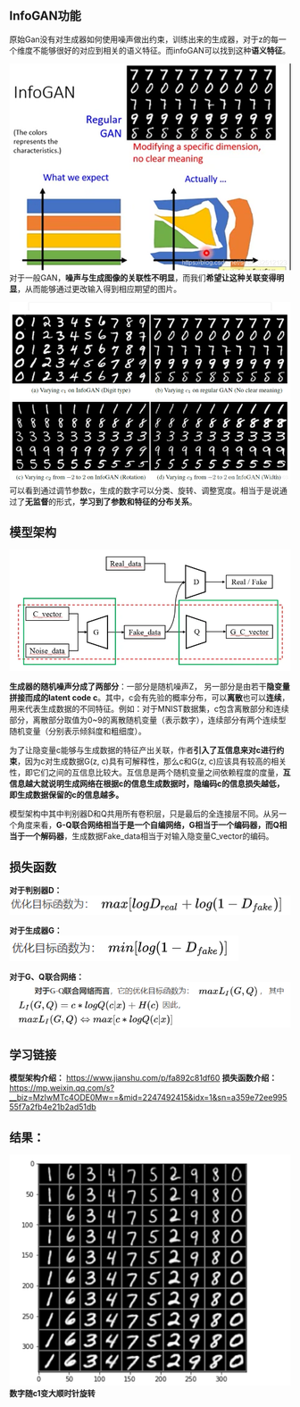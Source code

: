 ## InfoGAN功能
原始Gan没有对生成器如何使用噪声做出约束，训练出来的生成器，对于z的每一个维度不能够很好的对应到相关的语义特征。而infoGAN可以找到这种**语义特征**。

![alt text](20181114092238782.png)
对于一般GAN，**噪声与生成图像的关联性不明显**，而我们**希望让这种关联变得明显**，从而能够通过更改输入得到相应期望的图片。

![alt text](20190709211525345.png)
可以看到通过调节参数c，生成的数字可以分类、旋转、调整宽度。相当于是说通过了**无监督**的形式，**学习到了参数和特征的分布关系**。


## 模型架构
![alt text](image.png)

**生成器的随机噪声分成了两部分**：一部分是随机噪声Z， 另一部分是由若干**隐变量拼接而成的latent code c**。其中，c会有先验的概率分布，可以**离散**也可以**连续**，用来代表生成数据的不同特征。例如：对于MNIST数据集，c包含离散部分和连续部分，离散部分取值为0~9的离散随机变量（表示数字），连续部分有两个连续型随机变量（分别表示倾斜度和粗细度）。

为了让隐变量c能够与生成数据的特征产出关联，作者**引入了互信息来对c进行约束**，因为c对生成数据G(z, c)具有可解释性，那么c和G(z, c)应该具有较高的相关性，即它们之间的互信息比较大。互信息是两个随机变量之间依赖程度的度量，**互信息越大就说明生成网络在根据c的信息生成数据时，隐编码c的信息损失越低，即生成数据保留的c的信息越多。**


模型架构中其中判别器D和Q共用所有卷积层，只是最后的全连接层不同。从另一个角度来看，**G-Q联合网络相当于是一个自编网络，G相当于一个编码器，而Q相当于一个解码器**，生成数据Fake_data相当于对输入隐变量C_vector的编码。



## 损失函数

**对于判别器D：**
![alt text](image-1.png)

**对于生成器G：**
![alt text](image-2.png)

**对于G、Q联合网络：**
![alt text](image-3.png)



## 学习链接
**模型架构介绍：** https://www.jianshu.com/p/fa892c81df60
**损失函数介绍：** https://mp.weixin.qq.com/s?__biz=MzIwMTc4ODE0Mw==&mid=2247492415&idx=1&sn=a359e72ee99555f7a2fb4e21b2ad51db


## 结果：
![alt text](image-4.png)
**数字随c1变大顺时针旋转**